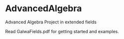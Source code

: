 # AdvancedAlgebra
Advanced Algebra Project in extended fields

Read GalwaFields.pdf for getting started and examples.
